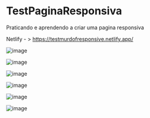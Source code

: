 # TestPaginaResponsiva
Praticando e aprendendo a criar uma pagina responsiva

Netlify - > https://testmurdofresponsive.netlify.app/

![image](https://github.com/user-attachments/assets/912c2aa1-0786-4668-86c3-eda67fdc825b)


![image](https://github.com/user-attachments/assets/2965cdfb-2a8c-4c1a-96d5-3d2c81f6975a)


![image](https://github.com/user-attachments/assets/91105744-d9cf-4ea4-bf71-4572b4849958)


![image](https://github.com/user-attachments/assets/9ef74ce1-9afa-48b8-b1b1-6070e3966d05)


![image](https://github.com/user-attachments/assets/f57201d3-2afc-42fc-b99c-82f23e3e385e)


![image](https://github.com/user-attachments/assets/c77db9ad-8efe-45a8-b38d-4b1da23ac494)
